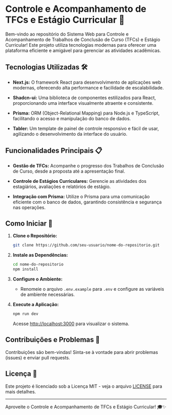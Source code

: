 # Controle e Acompanhamento de TFCs e Estágio Curricular 🚀

Bem-vindo ao repositório do Sistema Web para Controle e Acompanhamento de Trabalhos de Conclusão de Curso (TFCs) e Estágio Curricular! Este projeto utiliza tecnologias modernas para oferecer uma plataforma eficiente e amigável para gerenciar as atividades acadêmicas.

## Tecnologias Utilizadas 🛠️

- **Next.js:** O framework React para desenvolvimento de aplicações web modernas, oferecendo alta performance e facilidade de escalabilidade.

- **Shadcn-ui:** Uma biblioteca de componentes estilizados para React, proporcionando uma interface visualmente atraente e consistente.

- **Prisma:** ORM (Object-Relational Mapping) para Node.js e TypeScript, facilitando o acesso e manipulação do banco de dados.

- **Tabler:** Um template de painel de controle responsivo e fácil de usar, agilizando o desenvolvimento da interface do usuário.

## Funcionalidades Principais 📋

- **Gestão de TFCs:** Acompanhe o progresso dos Trabalhos de Conclusão de Curso, desde a proposta até a apresentação final.

- **Controle de Estágios Curriculares:** Gerencie as atividades dos estagiários, avaliações e relatórios de estágio.

- **Integração com Prisma:** Utilize o Prisma para uma comunicação eficiente com o banco de dados, garantindo consistência e segurança nas operações.

## Como Iniciar 🚦

1. **Clone o Repositório:**
   ```bash
   git clone https://github.com/seu-usuario/nome-do-repositorio.git
   ```

2. **Instale as Dependências:**
   ```bash
   cd nome-do-repositorio
   npm install
   ```

3. **Configure o Ambiente:**
   - Renomeie o arquivo `.env.example` para `.env` e configure as variáveis de ambiente necessárias.

4. **Execute a Aplicação:**
   ```bash
   npm run dev
   ```

   Acesse [http://localhost:3000](http://localhost:3000) para visualizar o sistema.

## Contribuições e Problemas 🤝

Contribuições são bem-vindas! Sinta-se à vontade para abrir problemas (issues) e enviar pull requests.

## Licença 📄

Este projeto é licenciado sob a Licença MIT - veja o arquivo [LICENSE](LICENSE) para mais detalhes.

---

Aproveite o Controle e Acompanhamento de TFCs e Estágio Curricular! 🎓✨
